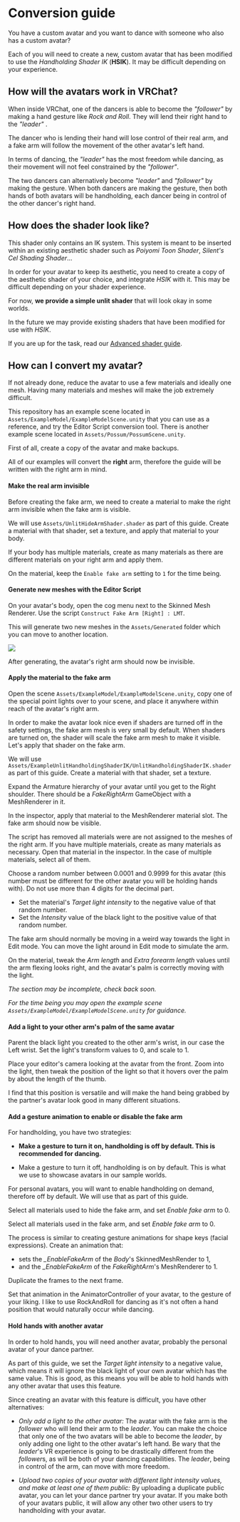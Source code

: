 # Conversion guide

You have a custom avatar and you want to dance with someone who also has a custom avatar?

Each of you will need to create a new, custom avatar that has been modified to use the *Handholding Shader IK* (**HSIK**). It may be difficult depending on your experience.

## How will the avatars work in VRChat?

When inside VRChat, one of the dancers is able to become the *"follower"* by making a hand gesture like *Rock and Roll*. They will lend their right hand to the *"leader"* .

The dancer who is lending their hand will lose control of their real arm, and a fake arm will follow the movement of the other avatar's left hand.

In terms of dancing, the *"leader"* has the most freedom while dancing, as their movement will not feel constrained by the *"follower"*.

The two dancers can alternatively become *"leader"* and *"follower"* by making the gesture. When both dancers are making the gesture, then both hands of both avatars will be handholding, each dancer being in control of the other dancer's right hand. 

## How does the shader look like?

This shader only contains an IK system. This system is meant to be inserted within an existing aesthetic shader such as *Poiyomi Toon Shader*, *Silent's Cel Shading Shader*...

In order for your avatar to keep its aesthetic, you need to create a copy of the aesthetic shader of your choice, and integrate *HSIK* with it. This may be difficult depending on your shader experience.

For now, **we provide a simple unlit shader** that will look okay in some worlds.

In the future we may provide existing shaders that have been modified for use with *HSIK*.

If you are up for the task, read our [Advanced shader guide](GUIDE_advanced_shader.md).

## How can I convert my avatar?

If not already done, reduce the avatar to use a few materials and ideally one mesh. Having many materials and meshes will make the job extremely difficult.

This repository has an example scene located in `Assets/ExampleModel/ExampleModelScene.unity` that you can use as a reference, and try the Editor Script conversion tool. There is another example scene located in `Assets/Possum/PossumScene.unity`.

First of all, create a copy of the avatar and make backups.

All of our examples will convert the **right** arm, therefore the guide will be written with the right arm in mind.

#### Make the real arm invisible

Before creating the fake arm, we need to create a material to make the right arm invisible when the fake arm is visible.

We will use `Assets/UnlitHideArmShader.shader` as part of this guide. Create a material with that shader, set a texture, and apply that material to your body.

If your body has multiple materials, create as many materials as there are different materials on your right arm and apply them.

On the material, keep the `Enable fake arm` setting to `1` for the time being.

#### Generate new meshes with the Editor Script

On your avatar's body, open the cog menu next to the Skinned Mesh Renderer. Use the script `Construct Fake Arm [Right] : LMT`. 

This will generate two new meshes in the `Assets/Generated` folder which you can move to another location.

![](Documentation/guide_conversion_editor_script.png)

After generating, the avatar's right arm should now be invisible.

#### Apply the material to the fake arm

Open the scene `Assets/ExampleModel/ExampleModelScene.unity`, copy one of the special point lights over to your scene, and place it anywhere within reach of the avatar's right arm.

In order to make the avatar look nice even if shaders are turned off in the safety settings, the fake arm mesh is very small by default. When shaders are turned on, the shader will scale the fake arm mesh to make it visible. Let's apply that shader on the fake arm.

We will use `Assets/ExampleUnlitHandholdingShaderIK/UnlitHandholdingShaderIK.shader` as part of this guide. Create a material with that shader, set a texture.

Expand the Armature hierarchy of your avatar until you get to the Right shoulder. There should be a *FakeRightArm* GameObject with a MeshRenderer in it.

In the inspector, apply that material to the MeshRenderer material slot. The fake arm should now be visible.

The script has removed all materials were are not assigned to the meshes of the right arm. If you have multiple materials, create as many materials as necessary. Open that material in the inspector. In the case of multiple materials, select all of them.

Choose a random number between 0.0001 and 0.9999 for this avatar (this number must be different for the other avatar you will be holding hands with). Do not use more than 4 digits for the decimal part.

- Set the material's *Target light intensity* to the negative value of that random number.  
- Set the *Intensity* value of the black light to the positive value of that random number. 

The fake arm should normally be moving in a weird way towards the light in Edit mode. You can move the light around in Edit mode to simulate the arm.

On the material, tweak the *Arm length* and *Extra forearm length* values until the arm flexing looks right, and the avatar's palm is correctly moving with the light.

*The section may be incomplete, check back soon.*

*For the time being you may open the example scene `Assets/ExampleModel/ExampleModelScene.unity` for guidance.*

#### Add a light to your other arm's palm of the same avatar

Parent the black light you created to the other arm's wrist, in our case the Left wrist. Set the light's transform values to 0, and scale to 1.

Place your editor's camera looking at the avatar from the front. Zoom into the light, then tweak the position of the light so that it hovers over the palm by about the length of the thumb.

I find that this position is versatile and will make the hand being grabbed by the partner's avatar look good in many different situations.

#### Add a gesture animation to enable or disable the fake arm

For handholding, you have two strategies:

- **Make a gesture to turn it on, handholding is off by default. This is recommended for dancing.**

- Make a gesture to turn it off, handholding is on by default. This is what we use to showcase avatars in our sample worlds.

For personal avatars, you will want to enable handholding on demand, therefore off by default. We will use that as part of this guide.

Select all materials used to hide the fake arm, and set *Enable fake arm* to 0.

Select all materials used in the fake arm, and set *Enable fake arm* to 0.

The process is similar to creating gesture animations for shape keys (facial expressions). Create an animation that: 
- sets the *_EnableFakeArm* of the *Body*'s SkinnedMeshRender to 1,
- and the *_EnableFakeArm* of the *FakeRightArm*'s MeshRenderer to 1.

Duplicate the frames to the next frame.

Set that animation in the AnimatorController of your avatar, to the gesture of your liking. I like to use RockAndRoll for dancing as it's not often a hand position that would naturally occur while dancing.

#### Hold hands with another avatar

In order to hold hands, you will need another avatar, probably the personal avatar of your dance partner.

As part of this guide, we set the *Target light intensity* to a negative value, which means it will ignore the black light of your own avatar which has the same value. This is good, as this means you will be able to hold hands with any other avatar that uses this feature.

Since creating an avatar with this feature is difficult, you have other alternatives:

- *Only add a light to the other avatar:* The avatar with the fake arm is the *follower* who will lend their arm to the *leader*. You can make the choice that only one of the two avatars will be able to become the *leader*, by only adding one light to the other avatar's left hand. Be wary that the *leader*'s VR experience is going to be drastically different from the *follower*s, as will be both of your dancing capabilities. The *leader*, being in control of the arm, can move with more freedom.

- *Upload two copies of your avatar with different light intensity values, and make at least one of them public:* By uploading a duplicate public avatar, you can let your dance partner try your avatar. If you make both of your avatars public, it will allow any other two other users to try handholding with your avatar.
